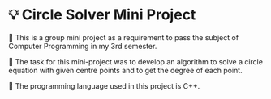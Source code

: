 # 💡 Circle Solver Mini Project

📌 This is a group mini project as a requirement to pass the subject of Computer Programming in my 3rd semester.

📌 The task for this mini-project was to develop an algorithm to solve a circle equation with given centre points and to get the degree of each point.

📌 The programming language used in this project is C++.
